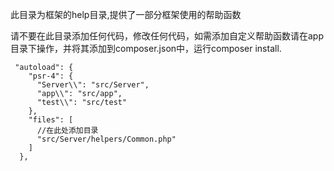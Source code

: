 此目录为框架的help目录,提供了一部分框架使用的帮助函数

请不要在此目录添加任何代码，修改任何代码，如需添加自定义帮助函数请在app目录下操作，并将其添加到composer.json中，运行composer install.

```
 "autoload": {
    "psr-4": {
      "Server\\": "src/Server",
      "app\\": "src/app",
      "test\\": "src/test"
    },
    "files": [
      //在此处添加目录
      "src/Server/helpers/Common.php"
    ]
  },
```
